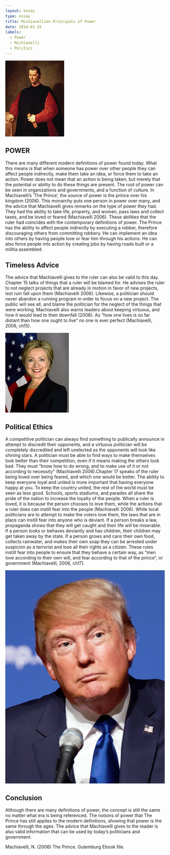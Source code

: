 ```yaml
---
layout: essay
type: essay
title: Michiavellian Principals of Power
date: 2014-01-25
labels:
  - Power
  - Michiavelli
  - Politics
---
```


<img class="ui medium left floated image" src="../images/machiavelli.jpg">


## POWER

There are many different modern definitions of power found today.  What this means is that when someone has power over other people they can affect people indirectly, make them take an idea, or force them to take an action. Power does not mean that an action is being taken, but merely that the potential or ability to do these things are present. The root of power can be seen in organizations and governments, and a function of culture. In Machiavelli’s ‘The Prince’, the source of power is the prince over his kingdom (2006). This monarchy puts one person in power over many, and the advice that Machiavelli gives remarks on the type of power they had. They had the ability to take life, property, and women, pass laws and collect taxes, and be loved or feared (Machiavelli 2006). These abilities that the ruler had coincides with the contemporary definitions of power. The Prince has the ability to affect people indirectly by executing a robber, therefore discouraging others from committing robbery. He can implement an idea into others by having people love or fear him through his actions. He can also force people into action by creating jobs by having roads built or a militia assembled.

## Timeless Advice

The advice that Machiavelli gives to the ruler can also be valid to this day. Chapter 15 talks of things that a ruler will be blamed for. He advises the ruler to not neglect projects that are already in motion in favor of new projects, lest ruin fall upon them (Machiavelli 2006). Likewise, a politician should never abandon a running program in order to focus on a new project. The public will see all, and blame the politician for the neglect of the things that were working. Machiavelli also warns leaders about keeping virtuous, and how it would lead to their downfall (2006). As “how one lives is so far distant than how one ought to live” no one is ever perfect (Machiavelli, 2006, ch15).

<img class="ui medium left floated image" src="../images/hillary.jpg">

## Political Ethics

A competitive politician can always find something to publically announce in attempt to discredit their opponents, and a virtuous politician will be completely discredited and left unelected as the opponents will look like shining stars. A politician must be able to find ways to make themselves look better than their competition, even if it means making the others look bad. They must “know how to do wrong, and to make use of it or not according to necessity” (Machiavelli 2006).Chapter 17 speaks of the ruler being loved over being feared, and which one would be better. The ability to keep everyone loyal and united is more important that having everyone happy at you. To keep the country united, the rest of the world must be seen as less good. Schools, sports stadiums, and parades all share the pride of the nation to increase the loyalty of the people. When a ruler is loved, it is because the person chooses to love them, while the actions that a ruler does can instill fear into the people (Machiavelli 2006). While local politicians are to attempt to make the voters love them, the laws that are in place can instill fear into anyone who is deviant. If a person breaks a law, propaganda shows that they will get caught and their life will be miserable. If a person looks or behaves deviantly and has children, their children may get taken away by the state. If a person grows and cans their own food, collects rainwater, and makes their own soap they can be arrested under suspicion as a terrorist and lose all their rights as a citizen. These rules instill fear into people to ensure that they behave a certain way, as “men love according to their own will, and fear according to that of the prince”, or government (Machiavelli, 2006, ch17).

<img class="ui medium right floated image" src="../images/trump.jpg">


## Conclusion

Although there are many definitions of power, the concept is still the same no matter what era is being referenced. The notions of power that The Prince has still applies to the modern definitions, showing that power is the same through the ages. The advice that Machiavelli gives to the reader is also valid information that can be used by today’s politicians and government.

Machiavelli, N. (2006) The Prince. Gutemburg Ebook file.
